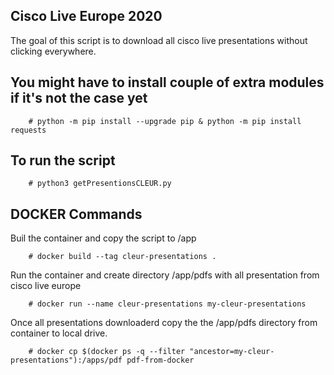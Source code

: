 ## Cisco Live Europe 2020

The goal of this script is to download all cisco live presentations without clicking everywhere.

## You might have to install couple of extra modules if it's not the case yet

        # python -m pip install --upgrade pip & python -m pip install requests

## To run the script
        
        # python3 getPresentionsCLEUR.py

## DOCKER Commands

Buil the container and copy the script to /app

        # docker build --tag cleur-presentations .

Run the container and create directory /app/pdfs with all presentation from cisco live europe 

        # docker run --name cleur-presentations my-cleur-presentations

Once all presentations downloaderd copy the the /app/pdfs directory from container to local drive.

        # docker cp $(docker ps -q --filter "ancestor=my-cleur-presentations"):/apps/pdf pdf-from-docker
        